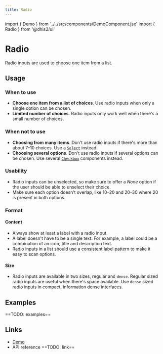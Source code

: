 ```yaml
---
title: Radio
---
```


import { Demo } from '../../src/components/DemoComponent.jsx'
import { Radio } from '@dhis2/ui'

# Radio

Radio inputs are used to choose one item from a list.

<Demo>
    <Radio label="Radio input"/>
    <Radio label="Radio input" checked />
</Demo>

## Usage

### When to use

-   **Choose one item from a list of choices**. Use radio inputs when only a single option can be chosen.
-   **Limited number of choices**. Radio inputs only work well when there's a small number of choices.

### When not to use

-   **Choosing from many items**. Don't use radio inputs if there's more than about 7–10 choices. Use a [`Select`](select.md) instead.
-   **Choosing several options**. Don't use radio inputs if several options can be chosen. Use several [`Checkbox`](checkbox.md) components instead.

### Usability

-   Radio inputs can be unselected, so make sure to offer a _None_ option if the user should be able to unselect their choice.
-   Make sure each option doesn't overlap, like 10–20 and 20–30 where 20 is present in both options.

### Format

#### Content

-   Always show at least a label with a radio input.
-   A label doesn't have to be a single text. For example, a label could be a combination of an icon, title and description text.
-   Radio inputs in a list should use a consistent label pattern to make it easy to scan options.

#### Size

<Demo>
    <Radio label="Radio input" checked />
    <Radio label="Radio input" checked dense />
</Demo>

-   Radio inputs are available in two sizes, regular and `dense`. Regular sized radio inputs are useful when there's space available. Use `dense` sized radio inputs in compact, information dense interfaces.

## Examples

==TODO: examples==

## Links

-   [Demo](https://ui.dhis2.nu/demo/?path=/story/forms-radio-radio--default)
-   API reference ==TODO: link==
